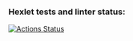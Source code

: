 ### Hexlet tests and linter status:
[![Actions Status](https://github.com/bulbaattacks/python-project-lvl1/workflows/hexlet-check/badge.svg)](https://github.com/bulbaattacks/python-project-lvl1/actions)